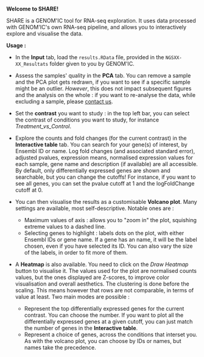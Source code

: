 **Welcome to SHARE!**

SHARE is a GENOM'IC tool for RNA-seq exploration. It uses data processed with GENOM'IC's own RNA-seq pipeline, and allows you to interactively explore and visualise the data.

**Usage :**

-   In the **Input** tab, load the `results.RData` file, provided in the `NGSXX-XX_Resultats` folder given to you by GENOM'IC.

-   Assess the samples' quality in the **PCA** tab. You can remove a sample and the PCA plot gets redrawn, if you want to see if a specific sample might be an outlier. *However*, this does not impact subsequent figures and the analysis on the whole : if you want to re-analyse the data, while excluding a sample, please [contact us](mailto:ngs.u1016@inserm.fr).

-   Set the **contrast** you want to study : in the top left bar, you can select the contrast of conditions you want to study, for instance *Treatment\_vs\_Control*.

-   Explore the counts and fold changes (for the current contrast) in the **Interactive table** tab. You can search for your gene(s) of interest, by Ensembl ID or name. Log fold changes (and associated standard error), adjusted pvalues, expression means, normalised expression values for each sample, gene name and description (if available) are all accessible. By default, only differentially expressed genes are shown and searchable, but you can change the cutoffs! For instance, if you want to see all genes, you can set the pvalue cutoff at 1 and the logFoldChange cutoff at 0.

-   You can then visualise the results as a customisable **Volcano plot**. Many settings are available, most self-descriptive. Notable ones are :
    -   Maximum values of axis : allows you to "zoom in" the plot, squishing extreme values to a dashed line.
    -   Selecting genes to highlight : labels dots on the plot, with either Ensembl IDs or gene name. If a gene has an name, it will be the label chosen, even if you have selected its ID. You can also vary the size of the labels, in order to fit more of them.

-   A **Heatmap** is also available. You need to click on the *Draw Heatmap* button to visualise it. The values used for the plot are normalised counts values, but the ones displayed are Z-scores, to improve color visualisation and overall aesthetics. The clustering is done before the scaling. This means however that rows are not comparable, in terms of value at least.
    Two main modes are possible :
    -   Represent the top differentially expressed genes for the current contrast. You can choose the number. If you want to plot all the differentially expressed genes at a given cutoff, you can just match the number of genes in the **Interactive table**.
    -   Represent a choice of genes, across the conditions that interset you. As with the volcano plot, you can choose by IDs or names, but names take the precedence.

